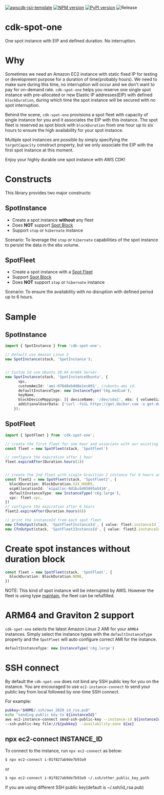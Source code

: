 [![awscdk-jsii-template](https://img.shields.io/badge/built%20with-awscdk--jsii--template-blue)](https://github.com/pahud/awscdk-jsii-template)
[![NPM version](https://badge.fury.io/js/cdk-spot-one.svg)](https://badge.fury.io/js/cdk-spot-one)
[![PyPI version](https://badge.fury.io/py/cdk-spot-one.svg)](https://badge.fury.io/py/cdk-spot-one)
![Release](https://github.com/pahud/cdk-spot-one/workflows/Release/badge.svg)

# cdk-spot-one

One spot instance with EIP and defined duration. No interruption.

# Why

Sometimes we need an Amazon EC2 instance with static fixed IP for testing or development purpose for a duration of
time(probably hours). We need to make sure during this time, no interruption will occur and we don't want to pay
for on-demand rate. `cdk-spot-one` helps you reserve one single spot instance with pre-allocated or new
Elastic IP addresses(EIP) with defined `blockDuration`, during which time the spot instance will be secured with no spot interruption.

Behind the scene, `cdk-spot-one` provisions a spot fleet with capacity of single instance for you and it associates the EIP with this instance. The spot fleet is reserved as spot block with `blockDuration` from one hour up to six hours to ensure the high availability for your spot instance.

Multiple spot instances are possible by simply specifying the `targetCapacity` construct property, but we only associate the EIP with the first spot instance at this moment.

Enjoy your highly durable one spot instance with AWS CDK!

# Constructs

This library provides two major constructs:

## SpotInstance

- Create a spot instance **without** any fleet
- Does **NOT** support [Spot Block](https://docs.aws.amazon.com/AWSEC2/latest/UserGuide/spot-requests.html#fixed-duration-spot-instances)
- Support `stop` or `hibernate` instance

Scenario: To leverage the `stop` or `hibernate` capabilities of the spot instance to persist the data in the ebs volume.


## SpotFleet

- Create a spot instance with a [Spot Fleet](https://docs.aws.amazon.com/AWSEC2/latest/UserGuide/spot-fleet.html)
- Support [Spot Block](https://docs.aws.amazon.com/AWSEC2/latest/UserGuide/spot-requests.html#fixed-duration-spot-instances)
- Does **NOT** support `stop` or `hibernate` instance

Scenario: To ensure the availability with no disruption with defined period up to 6 hours.

# Sample

## SpotInstance

```ts
import { SpotInstance } from 'cdk-spot-one';

// Default use Amazon Linux 2
new SpotInstance(stack, 'SpotInstance');


// Custom Id use Ubuntu 20.04 Arm64 Server.
new SpotInstance(stack, 'SpotInstanceUbuntu', {
      vpc,
      customAmiId: 'ami-076d8ebdd0e1ec091', //ubuntu ami id.
      defaultInstanceType: new InstanceType('t4g.medium'),
      keyName,
      blockDeviceMappings: [{ deviceName: '/dev/sda1', ebs: { volumeSize: 20 } }],
      additionalUserData: ['curl -fsSL https://get.docker.com -o get-docker.sh', 'sudo sh get-docker.sh'],
    });
```

## SpotFleet

```ts
import { SpotFleet } from 'cdk-spot-one';

// create the first fleet for one hour and associate with our existing EIP
const fleet = new SpotFleet(stack, 'SpotFleet')

// configure the expiration after 1 hour
fleet.expireAfter(Duration.hours(1))


// create the 2nd fleet with single Gravition 2 instance for 6 hours and associate with new EIP
const fleet2 = new SpotFleet(stack, 'SpotFleet2', {
  blockDuration: BlockDuration.SIX_HOURS,
  eipAllocationId: 'eipalloc-0d1bc6d85895a5410',
  defaultInstanceType: new InstanceType('c6g.large'),
  vpc: fleet.vpc,
})
// configure the expiration after 6 hours
fleet2.expireAfter(Duration.hours(6))

// print the instanceId from each spot fleet
new CfnOutput(stack, 'SpotFleetInstanceId', { value: fleet.instanceId })
new CfnOutput(stack, 'SpotFleet2InstanceId', { value: fleet2.instanceId })

```

# Create spot instances without duration block

```ts
const fleet = new SpotFleet(stack, 'SpotFleet', {
  blockDuration: BlockDuration.NONE,
})
```

NOTE: This kind of spot instance will be interrupted by AWS. However the fleet is using type [maintain](https://docs.aws.amazon.com/AWSEC2/latest/UserGuide/spot-fleet.html#spot-fleet-allocation-strategy), the fleet can be refulfilled.

# ARM64 and Graviton 2 support

`cdk-spot-one` selects the latest Amazon Linux 2 AMI for your `ARM64` instances. Simply select the instance types with the `defaultInstanceType` property and the `SpotFleet` will auto configure correct AMI for the instance.


```ts
defaultInstanceType: new InstanceType('c6g.large')
```

# SSH connect

By default the `cdk-spot-one` does not bind any SSH public key for you on the instance. You are encouraged to use `ec2-instance-connect` to send your public key from local followed by one-time SSH connect.

For example:

```sh
pubkey="$HOME/.ssh/aws_2020_id_rsa.pub"
echo "sending public key to ${instanceId}"
aws ec2-instance-connect send-ssh-public-key --instance-id ${instanceId} --instance-os-user ec2-user \
--ssh-public-key file://${pubkey} --availability-zone ${az} 
```
## npx ec2-connect INSTANCE_ID

To connect to the instance, run `npx ec2-connect` as below:

```sh
$ npx ec2-connect i-01f827ab9de7b93a9
```

or 

```sh
$ npx ec2-connect i-01f827ab9de7b93a9 ~/.ssh/other_public_key_path
```
If you are using different SSH public key(default is ~/.ssh/id_rsa.pub)
